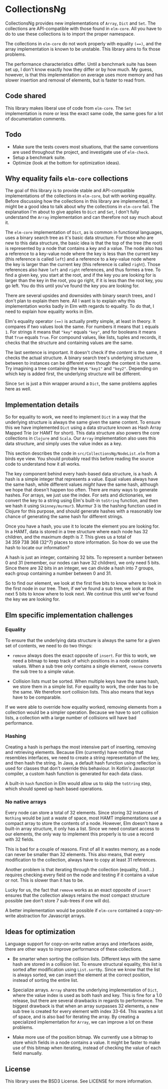 # CollectionsNg

CollectionsNg provides new implementations of `Array`, `Dict` and `Set`. The collections are
API-compatible with those found in `elm-core`. All you have to do to use these collections is to
import the proper namespace.

The collections in `elm-core` do not work properly with equality `(==)`, and the array implementation
is known to be unstable. This library aims to fix those problems.

The performance characteristics differ. Until a benchmark suite has been set up, I don't know exactly
how they differ or by how much. My guess, however, is that this implementation on average uses more memory
and has slower insertion and removal of elements, but is faster to read from.

## Code shared

This library makes liberal use of code from `elm-core`. The `Set` implementation is more
or less the exact same code, the same goes for a lot of documentation comments.

## Todo

* Make sure the tests covers most situations, that the same conventions are used
throughout the project, and investigate use of `elm-check`.
* Setup a benchmark suite.
* Optimize (look at the bottom for optimization ideas).

## Why equality fails `elm-core` collections

The goal of this library is to provide stable and API-compatible implementations of the collections
in `elm-core`, but with working equality. Before discussing how the collections in this library
are implemented, it might be a good idea to talk about why the collections in `elm-core` fail.
The explanation I'm about to give applies to `Dict` and `Set`, I don't fully understand the `Array`
implementation and can therefore not say much about it.

The `elm-core` implementation of `Dict`, as is common in functional languages, uses a binary search
tree as it's basic data structure. For those who are new to this data structure, the basic idea is
that the top of the tree (the root) is represented by a node that contains a key and a value. The
node also has a reference to a key-value node where the key is less than the current key (this
reference is called `left`) and a reference to a key-value node where the key is larger than the
current key (this reference is called `right`). Those references also have `left` and `right`
references, and thus formes a tree. To find a given key, you start at the root, and if the
key you are looking for is larger than the key in the root, you go right, if it is less than
the root key, you go left. You do this until you've found the key you are looking for.

There are several upsides and downsides with binary search trees, and I don't plan to explain them
here. All I want is to explain why this implementation works badly in Elm with regards to equality.
To do that, I need to explain how equality works in Elm.

Elm's equality operator `(==)` is actually pretty simple, at least in theory. It compares if two
values look the same. For numbers it means that `1` equals `1`. For strings it means that `"key"`
equals `"key"`, and for booleans it means that `True` equals `True`. For compound values, like
lists, tuples and records, it checks that the structure and containing values are the same.

The last sentence is important. It doesn't check if the *content* is the same, it checks the
actual structure. A binary search tree's underlying structure between to instances can be different
even though the content is the same. Try imagining a tree containing the keys `"key1"` and `"key2"`.
Depending on which key is added first, the underlying structure will be different.

Since `Set` is just a thin wrapper around a `Dict`, the same problems applies here as well.

## Implementation details

So for equality to work, we need to implement `Dict` in a way that the underlying structure is
always the same given the same content. To ensure this we have implemented `Dict` using a data
structure known as Hash Array Mapped Trie (or HAMT for short). This data structure also powers the
core collections in `Clojure` and `Scala`. Our `Array` implementation also uses this data structure,
and simply uses the value index as a key.

This section describes the code in `src/CollectionsNg/NodeList.elm` from a birds eye view. You
should probably read this before reading the source code to understand how it all works.

The key component behind every hash-based data structure, is a hash. A hash is a simple
integer that represents a value. Equal values always have the same hash, while different
values *might* have the same hash, although we hope that doesn't happen too often. There
are many ways to generate hashes. For arrays, we just use the index. For sets and
dictionaries, we convert the key to a string using Elm's built-in `toString` function,
and then we hash it using `Skinney/murmur3`. Murmur 3 is the hashing function used
in Clojure for this purpose, and should generate hashes with a reasonably low chance
of generating the same hash for different strings.

Once you have a hash, you use it to locate the element you are looking for. In a HAMT,
data is stored in a tree structure where each node has 32 children, and the maximum
depth is 7. This gives us a total of 34 359 738 368 (32^7) places to store information.
So how do we use the hash to locate our information?

A hash is just an integer, containing 32 bits. To represent a number between 0 and 31 (remember, our
nodes can have 32 children), we only need 5 bits. Since there are 32 bits in an integer,
we can divide a hash into 7 groups, each group containing a number between 0 and 31.

So to find our element, we look at the first five bits to know where to look in the
first node in our tree. Then, if we've found a sub tree, we look at the next 5 bits
to know where to look next. We continue this until we've found the key we are looking for.

## Elm specific implementation challenges

### Equality

To ensure that the underlying data structure is always the same for a given set of contents,
we need to do two things:

* `remove` always does the exact opposite of `insert`. For this to work, we need a
bitmap to keep track of which positions in a node contains values. When a sub tree
only contains a single element, `remove` converts the sub tree to a simple value.

* Collision lists must be sorted. When multiple keys have the same hash, we store them
in a simple list. For equality to work, the order has to be the same. We therefore
sort collision lists. This also means that keys have to be comparable.

If we were able to override how equality worked, removing elements from a collection
would be a simpler operation. Because we have to sort collision lists, a collection
with a large number of collisions will have bad performance.

### Hashing

Creating a hash is perhaps the most intensive part of inserting, removing and retrieving elements.
Because Elm (currently)
have nothing that resembles interfaces, we need to create a string representation of the key,
and then hash the string. In Java, a default hash function using reflection is used for classes
that don't override this behaviour. In Kotlin's Javascript compiler, a custom hash function is
generated for each data class.

A built-in `hash` function in Elm would allow us to skip the `toString` step, which
should speed up hash based operations.

### No native arrays

Every node can store a total of 32 elements. Since storing
32 instances of `Nothing` would be just a waste of space, most HAMT implementations
use a compact array to store the contents of a node. However, Elm doesn't have a
built-in array structure, it only has a list. Since we need constant access to our
elements, the only way to implement this properly is to use a record with 32 fields.

This is bad for a couple of reasons. First of all it wastes memory, as a node can never
be smaller than 32 elements. This also means, that every modification to the collection,
always have to copy at least 31 references.

Another problem is that iterating through the collection (equality, foldl...) requires checking every field
on the node and testing if it contains a value or not. This is slower than it has to be.

Lucky for us, the fact that `remove` works as an exact opposite of `insert` ensures
that the collection always retains the most compact structure possible (we don't store 7 sub-trees
if one will do).

A better implementation would be possible if `elm-core` contained a copy-on-write abstraction
for Javascript arrays.

## Ideas for optimization

Language support for copy-on-write native arrays and interfaces aside, there are other ways to
improve performance of these collections.

* Be smarter when sorting the collision lists. Different keys with the same hash are stored in
a collision list. To ensure structural equality, this list is sorted after modification using
`List.sortBy`. Since we know that the list is always sorted, we can insert the element at
the correct position, instead of sorting the entire list.

* Specialize arrays. `Array` shares the underlying implementation of `Dict`, where the value index
is used as both hash and key. This is fine for a 1.0 release, but there are several drawbacks in
regards to performance. The biggest drawback is that when an array surpasses 32 elements, a new
sub tree is created for every element with index 33-64. This wastes a lot of space, and is also bad for iterating
the array. By creating a specialized implementation for `Array`, we can improve a lot on these
problems.

* Make more use of the position bitmap. We currently use a bitmap to store which fields in a node
contains a value. It might be faster to make use of this bitmap when iterating, instead of checking
the value of each field manually.

## License

This library uses the BSD3 License. See LICENSE for more information.
